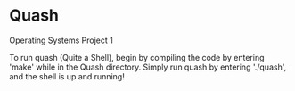 # Quash
Operating Systems Project 1

To run quash (Quite a Shell), begin by compiling the code by entering 'make' while in the Quash directory.
Simply run quash by entering './quash', and the shell is up and running!

